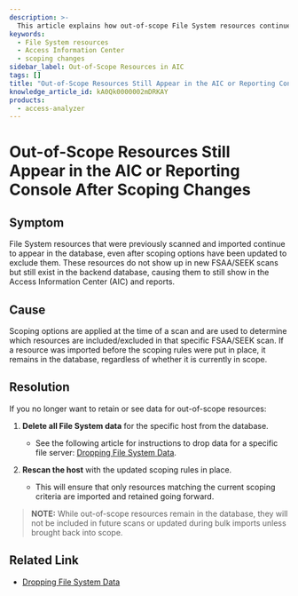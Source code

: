 ```yaml
---
description: >-
  This article explains how out-of-scope File System resources continue to appear in the Access Information Center (AIC) and reporting console after scoping changes, along with the steps to resolve this issue.
keywords:
  - File System resources
  - Access Information Center
  - scoping changes
sidebar_label: Out-of-Scope Resources in AIC
tags: []
title: "Out-of-Scope Resources Still Appear in the AIC or Reporting Console After Scoping Changes"
knowledge_article_id: kA0Qk0000002mDRKAY
products:
  - access-analyzer
---
```


# Out-of-Scope Resources Still Appear in the AIC or Reporting Console After Scoping Changes

## Symptom

File System resources that were previously scanned and imported continue to appear in the database, even after scoping options have been updated to exclude them. These resources do not show up in new FSAA/SEEK scans but still exist in the backend database, causing them to still show in the Access Information Center (AIC) and reports.

## Cause

Scoping options are applied at the time of a scan and are used to determine which resources are included/excluded in that specific FSAA/SEEK scan. If a resource was imported before the scoping rules were put in place, it remains in the database, regardless of whether it is currently in scope.

## Resolution

If you no longer want to retain or see data for out-of-scope resources:

1. **Delete all File System data** for the specific host from the database.
   - See the following article for instructions to drop data for a specific file server: [Dropping File System Data](/docs/kb/activitymonitor/dropping_file_system_data.md).

2. **Rescan the host** with the updated scoping rules in place.
   - This will ensure that only resources matching the current scoping criteria are imported and retained going forward.

> **NOTE:** While out-of-scope resources remain in the database, they will not be included in future scans or updated during bulk imports unless brought back into scope.

## Related Link

- [Dropping File System Data](/docs/kb/activitymonitor/dropping_file_system_data.md)